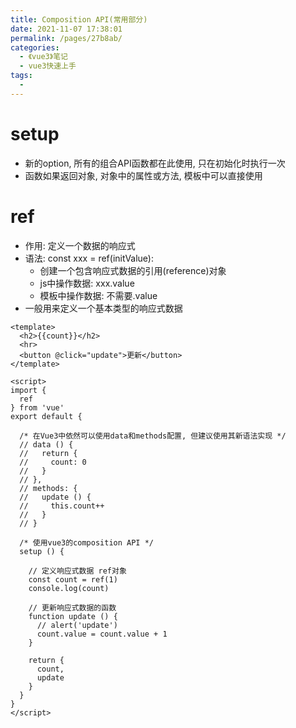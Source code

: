 ```yaml
---
title: Composition API(常用部分)
date: 2021-11-07 17:38:01
permalink: /pages/27b8ab/
categories:
  - 《vue3》笔记
  - vue3快速上手
tags:
  - 
---
```


# setup

- 新的option, 所有的组合API函数都在此使用, 只在初始化时执行一次
- 函数如果返回对象, 对象中的属性或方法, 模板中可以直接使用

# ref

- 作用: 定义一个数据的响应式
- 语法: const xxx = ref(initValue):
    - 创建一个包含响应式数据的引用(reference)对象
    - js中操作数据: xxx.value
    - 模板中操作数据: 不需要.value
- 一般用来定义一个基本类型的响应式数据

```vue
<template>
  <h2>{{count}}</h2>
  <hr>
  <button @click="update">更新</button>
</template>

<script>
import {
  ref
} from 'vue'
export default {

  /* 在Vue3中依然可以使用data和methods配置, 但建议使用其新语法实现 */
  // data () {
  //   return {
  //     count: 0
  //   }
  // },
  // methods: {
  //   update () {
  //     this.count++
  //   }
  // }

  /* 使用vue3的composition API */
  setup () {

    // 定义响应式数据 ref对象
    const count = ref(1)
    console.log(count)

    // 更新响应式数据的函数
    function update () {
      // alert('update')
      count.value = count.value + 1
    }

    return {
      count,
      update
    }
  }
}
</script>
```
